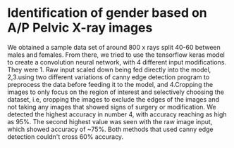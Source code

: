 # Identification of gender based on A/P Pelvic X-ray images
We obtained a sample data set of around 800 x rays split 40-60 between males and females. From there, we tried to use the tensorflow keras model to create a convolution neural network, with 4 different input modifications. They were 1. Raw input scaled down being fed directly into the model, 2,3.using two different variations of canny edge detection program to preprocess the data before feeding it to the model, and 4.Cropping the images to only focus on the region of interest and selectively choosing the dataset, i.e, cropping the images to exclude the edges of the images and not taking any images that showed signs of surgery or modification. We detected the highest accuracy in number 4, with accuracy reaching as high as 95%. The second highest value was seen with the raw image input, which showed accuracy of ~75%. Both methods that used canny edge detection couldn't cross 60% accuracy.
